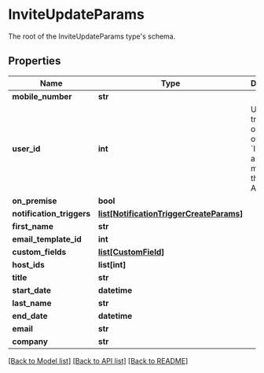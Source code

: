 # InviteUpdateParams

The root of the InviteUpdateParams type's schema.
## Properties
Name | Type | Description | Notes
------------ | ------------- | ------------- | -------------
**mobile_number** | **str** |  | [optional] 
**user_id** | **int** | Used for transfering ownership of an &#x60;Invite&#x60; to another member of the Account | [optional] 
**on_premise** | **bool** |  | [optional] 
**notification_triggers** | [**list[NotificationTriggerCreateParams]**](NotificationTriggerCreateParams.md) |  | [optional] 
**first_name** | **str** |  | [optional] 
**email_template_id** | **int** |  | [optional] 
**custom_fields** | [**list[CustomField]**](CustomField.md) |  | [optional] 
**host_ids** | **list[int]** |  | [optional] 
**title** | **str** |  | [optional] 
**start_date** | **datetime** |  | [optional] 
**last_name** | **str** |  | [optional] 
**end_date** | **datetime** |  | [optional] 
**email** | **str** |  | [optional] 
**company** | **str** |  | [optional] 

[[Back to Model list]](../README.md#documentation-for-models) [[Back to API list]](../README.md#documentation-for-api-endpoints) [[Back to README]](../README.md)


